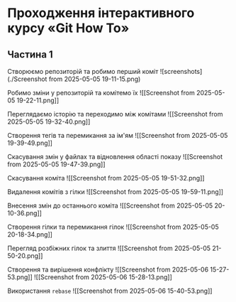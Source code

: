 # Проходження інтерактивного курсу «Git How To»

## Частина 1
Створюємо репозиторій та робимо перший коміт
![screenshots](./Screenshot from 2025-05-05 19-11-15.png)


Робимо зміни у репозиторій та комітемо їх
![[Screenshot from 2025-05-05 19-22-11.png]]

Переглядаємо історію та переходимо між комітами
![[Screenshot from 2025-05-05 19-32-40.png]]

Створення тегів та перемикання за ім'ям
![[Screenshot from 2025-05-05 19-39-49.png]]

Скасування змін у файлах та відновлення області показу
![[Screenshot from 2025-05-05 19-47-39.png]]

Скасування коміта
![[Screenshot from 2025-05-05 19-51-32.png]]

Видалення комітів з гілки
![[Screenshot from 2025-05-05 19-59-11.png]]

Внесення змін до останнього коміта
![[Screenshot from 2025-05-05 20-10-36.png]]

Створення гілки та перемикання гілок
![[Screenshot from 2025-05-05 20-18-34.png]]

Перегляд розбіжних гілок та злиття
![[Screenshot from 2025-05-05 21-50-20.png]]

Створення та вирішення конфлікту
![[Screenshot from 2025-05-06 15-27-53.png]]
![[Screenshot from 2025-05-06 15-28-13.png]]

Використання `rebase`
![[Screenshot from 2025-05-06 15-40-53.png]]

